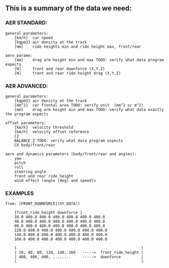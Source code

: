 ## This is a summary of the data we need: ##


### AER STANDARD: ###

    general parameters:
        [km/h]  car speed
        [kgpm3] air density at the track 
        [mm]    ride heights min and ride height max, front/rear

    aero parame:
        [mm]    drag arm height min and max TODO: verify what data program expects
        [N]     front and rear downforce (X,Y,Z)
        [N]     front and rear ride height drag (X,Y,Z)


### AER ADVANCED: ###

    general parameters:
        [kgpm3] air density at the track
        [mm^2]  car frontal area TODO: verify unit  (mm^2 or m^2)
        [mm]    drag arm height min and max TODO: verify what data exactly the program expects

    offset parameters:
        [km/h]  velocity threshold 
        [km/h]  velocity offset reference
        CZ
        BALANCE_Z TODO: verify what data program expects
        CX body/front/rear

    aero and dynamics parameters (body/front/rear and angles):
        yaw
        pitch
        roll 
        steering angle 
        front and rear ride height 
        wind effect (angle [deg] and speed[v


### EXAMPLES ###

    from: [FRONT_DOWNFORCE](XY_DATA))

        {front_ride_height downforce }
        10.0 400.0 400.0 400.0 400.0 400.0 400.0
        40.0 400.0 400.0 400.0 400.0 400.0 400.0
        80.0 400.0 400.0 400.0 400.0 400.0 400.0
        120.0 400.0 400.0 400.0 400.0 400.0 400.0
        140.0 400.0 400.0 400.0 400.0 400.0 400.0
        160.0 400.0 400.0 400.0 400.0 400.0 400.0

        (                                                       )
        | 10, 40, 80, 120, 140, 160   ----->  front_ride_height |
        | 400, 400, 400, ........     ----->  downforce         |
        (                                                       )